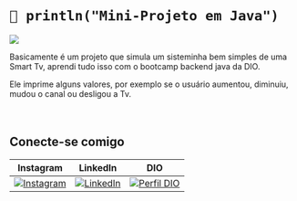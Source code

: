 # `🤖 println("Mini-Projeto em Java")`

[![](https://visitcount.itsvg.in/api?id=luukas4m&label=Profile%20Views&color=4&icon=6&pretty=false)](https://visitcount.itsvg.in)

Basicamente é um projeto que simula um sisteminha bem simples de uma Smart Tv, aprendi tudo isso com o bootcamp backend java da DIO.

Ele imprime alguns valores, por exemplo se o usuário aumentou, diminuiu, mudou o canal ou desligou a Tv.

ㅤ
## Conecte-se comigo

| Instagram | LinkedIn | DIO |
|---------|-----------|----------|
|[![Instagram](https://img.shields.io/badge/Instagram-bbda65?style=for-the-badge&logo=instagram&logoColor=fff)](https://www.instagram.com/luukas4m/)|[![LinkedIn](https://img.shields.io/badge/LinkedIn-000?style=for-the-badge&logo=linkedin&logoColor=fff)](https://www.linkedin.com/in/luukas4m/)| [![Perfil DIO](https://img.shields.io/badge/-Perfil%20na%20DIO-000?style=for-the-badge)](https://web.dio.me/users/joaolucaspirespereira007/) |

